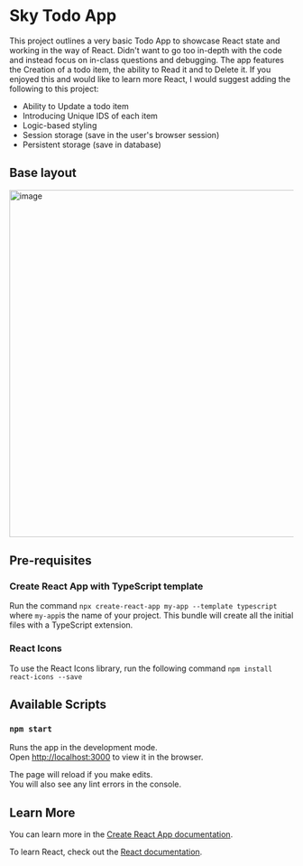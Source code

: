 # Sky Todo App

This project outlines a very basic Todo App to showcase React state and working in the way of React. Didn't want to go too in-depth with the code and instead focus on in-class questions and debugging. The app features the Creation of a todo item, the ability to Read it and to Delete it. If you enjoyed this and would like to learn more React, I would suggest adding the following to this project:

- Ability to Update a todo item
- Introducing Unique IDS of each item
- Logic-based styling
- Session storage (save in the user's browser session)
- Persistent storage (save in database)

## Base layout
<img width="615" alt="image" src="https://github.com/algren123/SkyTodoApp/assets/24513020/9cfd4ad1-896c-4694-a07f-d3254803b326">

## Pre-requisites

### Create React App with TypeScript template

Run the command ```npx create-react-app my-app --template typescript``` where ```my-app```is the name of your project. This bundle will create all the initial files with a TypeScript extension.

### React Icons

To use the React Icons library, run the following command ```npm install react-icons --save```

## Available Scripts

### `npm start`

Runs the app in the development mode.\
Open [http://localhost:3000](http://localhost:3000) to view it in the browser.

The page will reload if you make edits.\
You will also see any lint errors in the console.

## Learn More

You can learn more in the [Create React App documentation](https://facebook.github.io/create-react-app/docs/getting-started).

To learn React, check out the [React documentation](https://reactjs.org/).
